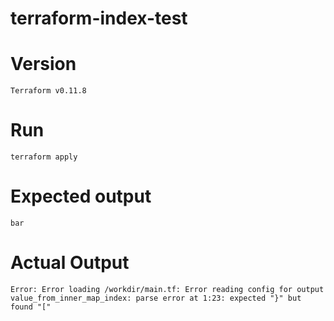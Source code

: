 # terraform-index-test

# Version
`Terraform v0.11.8`

# Run
`terraform apply`

# Expected output
`bar`

# Actual Output
`Error: Error loading /workdir/main.tf: Error reading config for output value_from_inner_map_index: parse error at 1:23: expected "}" but found "["`
